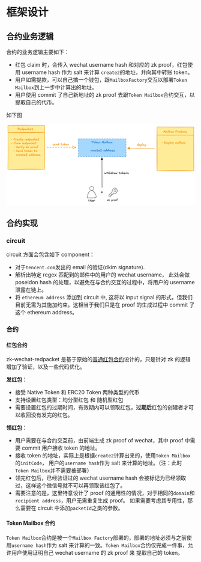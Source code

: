 # 框架设计

## 合约业务逻辑

合约的业务逻辑主要如下：

- 红包 claim 时，会传入 wechat username hash 和对应的 zk proof，红包使用 username hash 作为 salt 来计算 `create2`的地址，并向其中转账 token。
- 用户如需提款，可以自己搞一个钱包，跟`MailboxFactory`交互以部署`Token Mailbox`到上一步中计算出的地址。
- 用户使用 commit 了自己新地址的 zk proof 去跟`Token Mailbox`合约交互，以提取自己的代币。

如下图

![structure image](./image.png)

## 合约实现

### circuit

circuit 方面会包含如下 component：

- 对于`tencent.com`发出的 email 的验证(dkim signature).
- 解析出特定 regex 匹配到的邮件中的用户的 wechat username， 此处会做 poseidon hash 的处理，以避免在与合约交互的过程中，将用户的 username 泄露在链上。
- 将 `ethereum address` 添加到 circuit 中, 这将以 input signal 的形式，但我们目前无需为其施加约束。这相当于我们只是在 proof 的生成过程中 commit 了这个 ethereum address。

### 合约

#### 红包合约

zk-wechat-redpacket 是基于原始的[普通红包合约](https://github.com/DimensionDev/RedPacket/blob/master/contracts/redpacket.sol)设计的，只是针对 zk 的逻辑增加了验证，以及一些代码优化。

**发红包**：

- 接受 Native Token 和 ERC20 Token 两种类型的代币
- 支持设置红包类型：均分型红包 和 随机型红包
- 需要设置红包的过期时间，有效期内可以领取红包，**过期后**红包的创建者才可以收回没有发完的红包。

**领红包**：

- 用户需要在与合约交互前，由前端生成 zk proof of wechat，其中 proof 中需要 commit 用户接收 token 的地址。
- 接收 token 的地址，实际上是根据`create2`计算出来的，使用`Token Mailbox`的`initCode`， 用户的`username hash`作为 salt 来计算的地址。（注：此时`Token Mailbox`并不需要被部署）
- 领完红包后，已经验证过的 wechat username hash 会被标记为已经领取过，这样这个微信号就不可以再领取该红包了。
- 需要注意的是，这里特意设计了 proof 的通用性的情况，对于相同的`domain`和`recipient address`，用户无需重复生成 proof。 如果需要考虑其专用性，那么需要在 circuit 中添加`packetId`之类的参数。

#### Token Mailbox 合约

`Token Mailbox`合约是被一个`Mailbox Factory`部署的，部署的地址必须与之前使用`username hash`作为 salt 来计算的一致。`Token Mailbox`合约仅完成一件事，允许用户使用证明自己 wechat username 的 zk proof 来 提取自己的 token。
